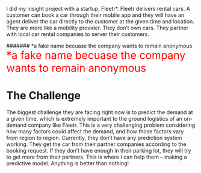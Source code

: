 I did my insight project with a startup, Fleetr*.
Fleetr delivers rental cars.
A customer can book a car through their mobile app and they will have an agent deliver the car directly to the customer at the given time and location.
They are more like a mobility provider. They don’t own cars. They partner with local car rental companies to server their customers. 

####### *a fake name becuase the company wants to remain anonymous
<span style="color:red; font-size:2em;">*a fake name becuase the company wants to remain anonymous</span>

# The Challenge
The biggest challenge they are facing right now is to predict the demand at a given time, which is extremely important to the ground logistics of an on-demand company like Fleetr. This is a very challenging problem considering how many factors could affect the demand, and how those factors vary from region to region. Currently, they don’t have any prediction system working. They get the car from their partner companies according to the booking request. If they don’t have enough in their parking lot, they will try to get more from their partners. This is where I can help them – making a predictive model. Anything is better than nothing!  
